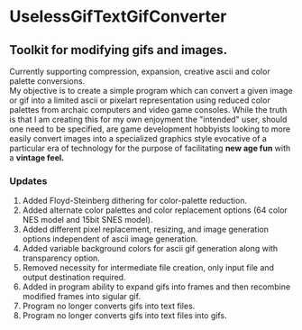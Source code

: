 # UselessGifTextGifConverter
<h2>Toolkit for modifying gifs and images.</h2>
Currently supporting compression, expansion, creative ascii and color palette conversions.<br>
My objective is to create a simple program which can convert a given image or gif into a limited ascii or pixelart representation using reduced color palettes from archaic computers and video game consoles. While the truth is that I am creating this for my own enjoyment the "intended" user, should one need to be specified, are game development hobbyists looking to more easily convert images into a specialized graphics style evocative of a particular era of technology for the purpose of facilitating <b>new age fun</b> with a <b>vintage feel.</b>

<h3>Updates</h3>
<ol reverse>

<li>Added Floyd-Steinberg dithering for color-palette reduction.</li>
<li>Added alternate color palettes and color replacement options (64 color NES model and 15bit SNES model).</li>
<li>Added different pixel replacement, resizing, and image generation options independent of ascii image generation.</li>
<li>Added variable background colors for ascii gif generation along with transparency option.</li>
<li>Removed necessity for intermediate file creation, only input file and output destination required.</li>
<li>Added in program ability to expand gifs into frames and then recombine modified frames into sigular gif.</li>
<li>Program no longer converts gifs into text files.</li>
<li>Program no longer converts gifs into text files into gifs.</li>
</ol>
